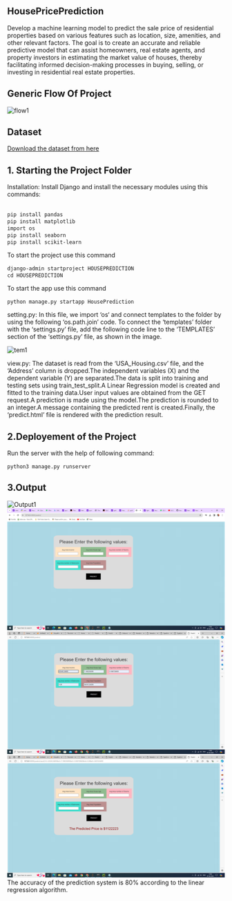 ## HousePricePrediction
Develop a machine learning model to predict the sale price of residential properties based on various features such as location, size, amenities, and other relevant factors. The goal is to create an accurate and reliable predictive model that can assist homeowners, real estate agents, and property investors in estimating the market value of houses, thereby facilitating informed decision-making processes in buying, selling, or investing in residential real estate properties.

##  Generic Flow Of Project
![flow1](https://github.com/DeepikaDhanaraj/HousePricePrediction/assets/133857686/96a73297-a06d-43c8-8948-e46654ba231a)

## Dataset

[Download the dataset  from here](https://www.kaggle.com/datasets/aariyan101/usa-housingcsv)

## 1. Starting the Project Folder
Installation: Install Django and  install the necessary modules using  this commands:

```

pip install pandas
pip install matplotlib
import os
pip install seaborn
pip install scikit-learn

```
To start the project use this command
```
django-admin startproject HOUSEPREDICTION
cd HOUSEPREDICTION
```
To start the app use this command
```
python manage.py startapp HousePrediction
```

setting.py: In this file, we import ‘os‘ and connect templates to the folder by using the following ‘os.path.join’ code. To connect the ‘templates’ folder with the ‘settings.py’ file, add the following code line to the ‘TEMPLATES’ section of the ‘settings.py’ file, as shown in the image.

![tem1](https://github.com/DeepikaDhanaraj/HousePricePrediction/assets/133857686/5ca4657a-97c4-4e00-a96f-61eafd7fd962)

view.py: The dataset is read from the ‘USA_Housing.csv’ file, and the ‘Address’ column is dropped.The independent variables (X) and the dependent variable (Y) are separated.The data is split into training and testing sets using train_test_split.A Linear Regression model is created and fitted to the training data.User input values are obtained from the GET request.A prediction is made using the model.The prediction is rounded to an integer.A message containing the predicted rent is created.Finally, the ‘predict.html’ file is rendered with the prediction result.

## 2.Deployement of the Project
Run the server with the help of following command:
```
python3 manage.py runserver
```
## 3.Output
![Output1](https://github.com/DeepikaDhanaraj/HousePricePrediction/blob/main/HousePricePrediction/output/hs1.png)
![Output2](https://github.com/DeepikaDhanaraj/HousePricePrediction/blob/main/HousePricePrediction/output/hs2.png)
![Output3](https://github.com/DeepikaDhanaraj/HousePricePrediction/blob/main/HousePricePrediction/output/Hs3.png)
![Output4](https://github.com/DeepikaDhanaraj/HousePricePrediction/blob/main/HousePricePrediction/output/hs4.png)
The accuracy of the prediction system is 80% according to the linear regression algorithm.

